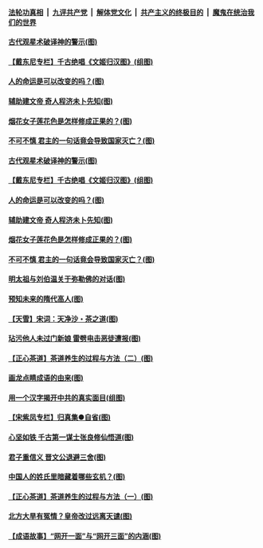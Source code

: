 ####  [法轮功真相](../../../../basic/blob/master/README.md?t=06210002) &nbsp;|&nbsp; [九评共产党](../../../../9ping.md/blob/master/README.md?t=06210002) &nbsp;|&nbsp; [解体党文化](../../../../jtdwh.md/blob/master/README.md?t=06210002)  &nbsp;|&nbsp; [共产主义的终极目的](../../../../gczydzjmd.md/blob/master/README.md?t=06210002) &nbsp;|&nbsp; [魔鬼在统治我们的世界](../../../../mgztzwmdsj.md/blob/master/README.md?t=06210002) 

#### [古代观星术破译神的警示(图)](../pages/p7/936938.md?t=06210002) 

#### [【戴东尼专栏】千古绝唱《文姬归汉图》(组图)](../pages/p7/933598.md?t=06210002) 

#### [人的命运是可以改变的吗？(图)](../pages/p7/936633.md?t=06210002) 

#### [辅助建文帝 奇人程济未卜先知(图)](../pages/p7/936751.md?t=06210002) 

#### [烟花女子莲花色是怎样修成正果的？(图)](../pages/p7/936627.md?t=06210002) 

#### [不可不慎 君主的一句话竟会导致国家灭亡？(图)](../pages/p7/936921.md?t=06210002) 

#### [古代观星术破译神的警示(图)](../pages/p7/936938.md?t=06210002) 

#### [【戴东尼专栏】千古绝唱《文姬归汉图》(组图)](../pages/p7/933598.md?t=06210002) 

#### [人的命运是可以改变的吗？(图)](../pages/p7/936633.md?t=06210002) 

#### [辅助建文帝 奇人程济未卜先知(图)](../pages/p7/936751.md?t=06210002) 

#### [烟花女子莲花色是怎样修成正果的？(图)](../pages/p7/936627.md?t=06210002) 

#### [不可不慎 君主的一句话竟会导致国家灭亡？(图)](../pages/p7/936921.md?t=06210002) 

#### [明太祖与刘伯温关于弥勒佛的对话(图)](../pages/p7/936918.md?t=06210002) 

#### [预知未来的隋代高人(图)](../pages/p7/936519.md?t=06210002) 

#### [【天雪】宋词：天净沙・茶之道(图)](../pages/p7/936606.md?t=06210002) 

#### [玷污他人未过门新娘 雷劈电击恶徒遭报(图)](../pages/p7/936730.md?t=06210002) 

#### [【正心茶道】茶道养生的过程与方法（二）(图)](../pages/p7/936188.md?t=06210002) 

#### [画龙点睛成语的由来(图)](../pages/p7/936521.md?t=06210002) 

#### [用一个汉字揭开中共的真实面目(组图)](../pages/p7/936605.md?t=06210002) 

#### [【宋紫凤专栏】归真集●自省(图)](../pages/p7/936715.md?t=06210002) 

#### [心坚如铁 千古第一谋士张良修仙悟道(图)](../pages/p7/936518.md?t=06210002) 

#### [君子重信义 晋文公退避三舍(图)](../pages/p7/936517.md?t=06210002) 

#### [中国人的姓氏里暗藏着哪些玄机？(图)](../pages/p7/936608.md?t=06210002) 

#### [【正心茶道】茶道养生的过程与方法（一）(图)](../pages/p7/936187.md?t=06210002) 

#### [北方大旱有冤情？皇帝改过远离天谴(图)](../pages/p7/936431.md?t=06210002) 

#### [【成语故事】“网开一面”与“网开三面”的内涵(图)](../pages/p7/936380.md?t=06210002) 

